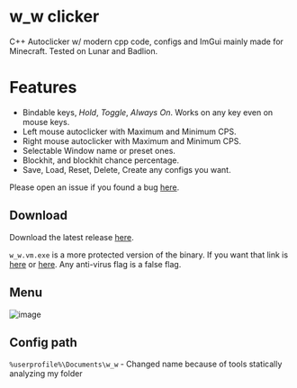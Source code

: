 # w_w clicker
C++ Autoclicker w/ modern cpp code, configs and ImGui mainly made for Minecraft.
Tested on Lunar and Badlion.

# Features
- Bindable keys, *Hold*, *Toggle*, *Always On*. Works on any key even on mouse keys.
- Left mouse autoclicker with Maximum and Minimum CPS.
- Right mouse autoclicker with Maximum and Minimum CPS.
- Selectable Window name or preset ones.
- Blockhit, and blockhit chance percentage.
- Save, Load, Reset, Delete, Create any configs you want.

Please open an issue if you found a bug [here](https://github.com/b1scoito/clicker/issues).

## Download
Download the latest release [here](https://github.com/b1scoito/clicker/releases/latest).

`w_w.vm.exe` is a more protected version of the binary. If you want that link is [here](https://b.catgirlsare.sexy/VDIEB8Dd.exe) or [here](https://u.biscoit.in/tFh2Iglt.exe). Any anti-virus flag is a false flag.

## Menu
![image](https://b.catgirlsare.sexy/iEqgevkD.png)

## Config path
`%userprofile%\Documents\w_w` - Changed name because of tools statically analyzing my folder
